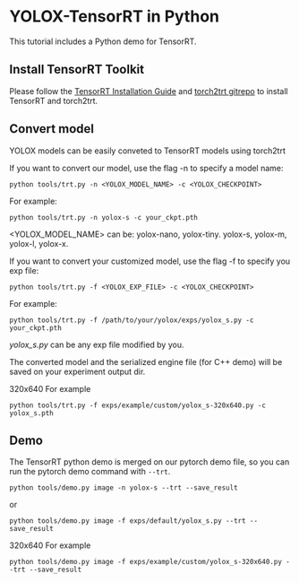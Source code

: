 # YOLOX-TensorRT in Python

This tutorial includes a Python demo for TensorRT.

## Install TensorRT Toolkit

Please follow the [TensorRT Installation Guide](https://docs.nvidia.com/deeplearning/tensorrt/install-guide/index.html) and [torch2trt gitrepo](https://github.com/NVIDIA-AI-IOT/torch2trt) to install TensorRT and torch2trt.

## Convert model

YOLOX models can be easily conveted to TensorRT models using torch2trt

   If you want to convert our model, use the flag -n to specify a model name:
   ```shell
   python tools/trt.py -n <YOLOX_MODEL_NAME> -c <YOLOX_CHECKPOINT>
   ```
   For example:
   ```shell
   python tools/trt.py -n yolox-s -c your_ckpt.pth
   ```
   <YOLOX_MODEL_NAME> can be: yolox-nano, yolox-tiny. yolox-s, yolox-m, yolox-l, yolox-x.

   If you want to convert your customized model, use the flag -f to specify you exp file:
   ```shell
   python tools/trt.py -f <YOLOX_EXP_FILE> -c <YOLOX_CHECKPOINT>
   ```
   For example:
   ```shell
   python tools/trt.py -f /path/to/your/yolox/exps/yolox_s.py -c your_ckpt.pth
   ```
   *yolox_s.py* can be any exp file modified by you.

The converted model and the serialized engine file (for C++ demo) will be saved on your experiment output dir.  

320x640 For example
```shell
python tools/trt.py -f exps/example/custom/yolox_s-320x640.py -c yolox_s.pth
```

## Demo

The TensorRT python demo is merged on our pytorch demo file, so you can run the pytorch demo command with ```--trt```.

```shell
python tools/demo.py image -n yolox-s --trt --save_result
```
or
```shell
python tools/demo.py image -f exps/default/yolox_s.py --trt --save_result
```

320x640 For example
```shell
python tools/demo.py image -f exps/example/custom/yolox_s-320x640.py --trt --save_result
```
